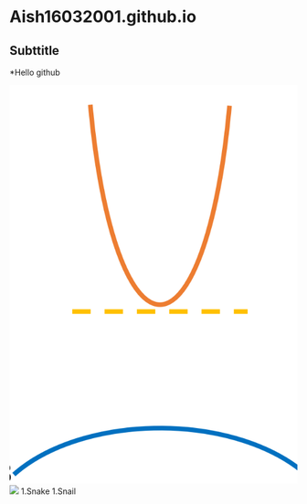 # Aish16032001.github.io
## Subttitle
*Hello github


![My structure](11.png)
![](https://sl.bing.net/fQChpAzLdRI)
1.Snake
1.Snail
